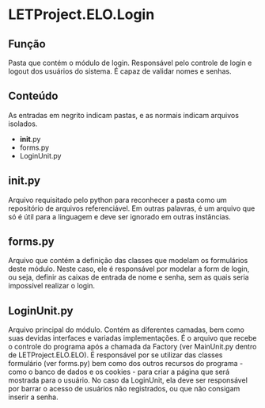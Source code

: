 # LETProject.ELO.Login

## Função

Pasta que contém o módulo de login.
Responsável pelo controle de login e logout dos usuários do sistema. É capaz de validar nomes e senhas.

## Conteúdo

As entradas em negrito indicam pastas, e as normais indicam arquivos isolados.

* __init__.py
* forms.py
* LoginUnit.py

## __init__.py

Arquivo requisitado pelo python para reconhecer a pasta como um repositório de arquivos referenciável.
Em outras palavras, é um arquivo que só é útil para a linguagem e deve ser ignorado em outras instâncias.

## forms.py

Arquivo que contém a definição das classes que modelam os formulários deste módulo.
Neste caso, ele é responsável por modelar a form de login, ou seja, definir as caixas de entrada de nome e senha, sem as quais seria impossível realizar o login.

## LoginUnit.py

Arquivo principal do módulo.
Contém as diferentes camadas, bem como suas devidas interfaces e variadas implementações.
É o arquivo que recebe o controle do programa após a chamada da Factory (ver MainUnit.py dentro de LETProject.ELO.ELO). 
É responsável por se utilizar das classes formulário (ver forms.py) bem como dos outros recursos do programa - como o banco de dados e os cookies - para criar a página que será mostrada para o usuário.
No caso da LoginUnit, ela deve ser responsável por barrar o acesso de usuários não registrados, ou que não consigam inserir a senha.